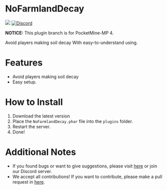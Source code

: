 # NoFarmlandDecay

<a href="https://poggit.pmmp.io/p/NoFarmlandDecay"><img src="https://poggit.pmmp.io/shield.dl.total/NoFarmlandDecay"></a>
[![Discord](https://img.shields.io/discord/1100650029573738508.svg?label=&logo=discord&logoColor=ffffff&color=7389D8&labelColor=6A7EC2)](https://discord.gg/ZxKmFZbS)

**NOTICE:** This plugin branch is for PocketMine-MP 4.

Avoid players making soil decay
With easy-to-understand using.

# Features

- Avoid players making soil decay
- Easy setup.

# How to Install

1. Download the latest version
2. Place the `NoFarmlandDecay.phar` file into the `plugins` folder.
3. Restart the server.
4. Done!

# Additional Notes

- If you found bugs or want to give suggestions, please visit <a href="https://github.com/Eric-pm-pl/NoFarmlandDecay/issues">here</a> or join our Discord server.
- We accept all contributions! If you want to contribute, please make a pull request in <a href="https://github.com/Eric-pm-pl/NoFarmlandDecay/pulls">here</a>.

